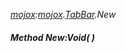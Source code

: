 _[mojox](../../modules/mojox/mojox-module.md):[mojox](../../modules/mojox/mojox-module.md).[TabBar](../../modules/mojox/mojox-tabbar.md).New_
##### Method New:Void(  )
